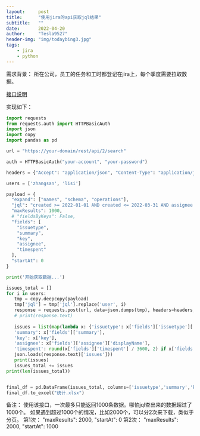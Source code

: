 ```yaml
---
layout:     post
title:      "使用jira的api获取jql结果"
subtitle:   ""
date:       2022-04-20
author:     "Tesla9527"
header-img: "img/todaybing3.jpg"
tags:
    - jira
    - python
---
```



需求背景： 所在公司，员工的任务和工时都登记在jira上，每个季度需要拉取数据。

[接口说明](https://developer.atlassian.com/cloud/jira/platform/rest/v2/api-group-issue-search/#api-rest-api-2-search-post)

实现如下：

```python
import requests
from requests.auth import HTTPBasicAuth
import json
import copy
import pandas as pd

url = "https://your-domain/rest/api/2/search"

auth = HTTPBasicAuth("your-account", "your-password")

headers = {"Accept": "application/json", "Content-Type": "application/json"}

users = ['zhangsan', 'lisi']

payload = {
  "expand": ["names", "schema", "operations"],
  "jql": "created >= 2022-01-01 AND created <= 2022-03-31 AND assignee in (user) ORDER BY created DESC",
  "maxResults": 1000,
  # "fieldsByKeys": False,
  "fields": [
    "issuetype",
    "summary",
    "key",
    "assignee",
    "timespent"
  ],
  "startAt": 0
}

print('开始获取数据...')

issues_total = []
for i in users:
   tmp = copy.deepcopy(payload)
   tmp['jql'] = tmp['jql'].replace('user', i)
   response = requests.post(url, data=json.dumps(tmp), headers=headers, auth=auth)
   # print(response.text)
   
   issues = list(map(lambda x: {'issuetype': x['fields']['issuetype']['name'],
   'summary': x['fields']['summary'],
   'key': x['key'],
   'assignee': x['fields']['assignee']['displayName'],
   'timespent': round(x['fields']['timespent'] / 3600, 2) if x['fields']['timespent'] is not None else 0}, 
   json.loads(response.text)['issues']))
   print(issues)
   issues_total += issues
print(len(issues_total))


final_df = pd.DataFrame(issues_total, columns=['issuetype','summary','key', 'assignee', 'timespent'])
final_df.to_excel("统计.xlsx")
```

备注：
使用该接口，一次最多只能返回1000条数据。哪怕jql查出来的数据超过了1000个。
如果遇到超过1000个的情况，比如2000个，可以分2次来下载，类似于分页。
第1次：
  "maxResults": 2000,
  "startAt": 0
第2次：
  "maxResults": 2000,
  "startAt": 1000